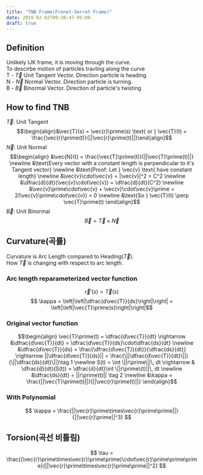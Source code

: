 ```yaml
---
title: "TNB Frame(Frenet-Serret Frame)"
date: 2019-02-02T09:38:47-05:00
draft: true
---
```


## Definition
Unlikely IJK frame, it is moving through the curve.  
To descirbe motion of particles travling along the curve  
T - $\vec{T}$ Unit Tangent Vector. Direction particle is heading.  
N - $\vec{N}$ Normal Vector. Direction particle is turning.  
B - $\vec{B}$ Binormal Vector. Direction of particle's twisting  

## How to find TNB
$\vec{T}$: Unit Tangent
$$\begin{align}&\vec{T}(s) = \vec{r}\prime(s) \text{ or } \vec{T}(t) = \frac{\vec{r}\prime(t)}{||\vec{r}\prime(t)||}\end{align}$$
$\vec{N}$: Unit Normal
$$\begin{align}
&\vec{N}(t) = \frac{\vec{T}\prime(t)}{||\vec{T}\prime(t)||} \newline 
&\text{Every vector with a constant length is perpendicular to it's Tangent vector} \newline
&\text{Proof: Let } \vec{v} \text{ have constant length} \newline
&\vec{v}\cdot\vec{v} = |\vec{v}|^2 = C^2 \newline
&\dfrac{d}{dt}(\vec{v}\cdot\vec{v}) = \dfrac{d}{dt}(C^2) \newline
&\vec{v}\prime\cdot\vec{v} + \vec{v}\cdot\vec{v}\prime = 2(\vec{v}\prime\cdot\vec{v}) = 0 \newline
&\text{So } \vec{T}(t) \perp \vec{T}\prime(t)
\end{align}$$
$\vec{B}$: Unit Binormal
$$\vec{B} = \vec{T} \times \vec{N}$$

## Curvature(곡률)
Curvature is Arc Length compared to Heading($\vec{T}$).  
How $\vec{T}$ is changing with respect to arc length.

### Arc length reparameterized vector function
$$
\vec{r}\prime(s) = \vec{T}(s)  
$$
$$
\kappa = \left|\left|\dfrac{d\vec{T}}{ds}\right|\right| = \left|\left|\vec{T}\prime(s)\right|\right|$$

### Original vector function
$$\begin{align}
\vec{T}\prime(t) = \dfrac{d\vec{T}}{dt} \rightarrow &\dfrac{d\vec{T}}{dt} = \dfrac{d\vec{T}}{ds}\cdot\dfrac{ds}{dt} \newline
&\dfrac{d\vec{T}}{ds} = \frac{\dfrac{d\vec{T}}{dt}}{\dfrac{ds}{dt}} \rightarrow ||\dfrac{d\vec{T}}{ds}|| = \frac{\||\dfrac{d\vec{T}}{dt}\||}{\||\dfrac{ds}{dt}\||}\tag 1 \newline
S(t) = \int \||r\prime\||\, dt \rightarrow & \dfrac{d}{dt}(S(t)) = \dfrac{d}{dt}\int \||r\prime\(t)||\, dt \newline
&\dfrac{ds}{dt} = ||r\prime(t)|| \tag 2 \newline
&\kappa = \frac{||\vec{T}\prime(t)||}{||\vec{r}\prime(t)||}
\end{align}$$

### With Polynomial
$$
\kappa = \frac{||\vec{r}\prime\times\vec{r}\prime\prime||}{||\vec{r}\prime||^3}
$$

## Torsion(곡선 비틀림)
$$
\tau = \frac{(\vec{r}\prime\times\vec{r}\prime\prime)\cdot\vec{r}\prime\prime\prime}{||\vec{r}\prime\times\vec{r}\prime\prime||^2}
$$
